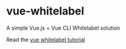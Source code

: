 # vue-whitelabel

A simple Vue.js + Vue CLI Whitelabel solution

Read the [vue whitelabel tutorial](https://nickmcburney.co.uk/blog/vuejs-whitelabel/)